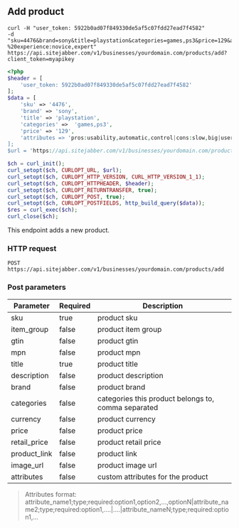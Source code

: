 ## Add product

```shell
curl -H "user_token: 5922b0ad07f849330de5af5c07fdd27ead7f4582"
-d "sku=4476&brand=sony&title=playstation&categories=games,ps3&price=129&attributes=pros:usability,automatic,control|cons:slow,big|user
%20experience:novice,expert" https://api.sitejabber.com/v1/businesses/yourdomain.com/products/add?client_token=myapikey
```

```php
<?php
$header = [
	'user_token: 5922b0ad07f849330de5af5c07fdd27ead7f4582'
];
$data = [
	'sku' => '4476',
	'brand' => 'sony',
	'title' => 'playstation',
	'categories' =>  'games,ps3',
	'price' => '129',
	'attributes => 'pros:usability,automatic,control|cons:slow,big|user experience:novice,expert'
];
$url = 'https://api.sitejabber.com/v1/businesses/yourdomain.com/products/add?client_token=myapikey';

$ch = curl_init();
curl_setopt($ch, CURLOPT_URL, $url);
curl_setopt($ch, CURLOPT_HTTP_VERSION, CURL_HTTP_VERSION_1_1);
curl_setopt($ch, CURLOPT_HTTPHEADER, $header);
curl_setopt($ch, CURLOPT_RETURNTRANSFER, true);
curl_setopt($ch, CURLOPT_POST, true);
curl_setopt($ch, CURLOPT_POSTFIELDS, http_build_query($data));
$res = curl_exec($ch);
curl_close($ch);
```

This endpoint adds a new product.

### HTTP request

`POST https://api.sitejabber.com/v1/businesses/yourdomain.com/products/add`

### Post parameters

Parameter | Required | Description
--------- | ------- | -----------
sku | true | product sku
item_group | false | product item group
gtin | false | product gtin
mpn | false | product mpn
title | true | product title
description | false | product description
brand | false | product brand
categories | false | categories this product belongs to, comma separated
currency | false | product currency
price | false | product price
retail_price | false | product retail price
product_link | false | product link
image_url | false | product image url
attributes | false | custom attributes for the product

> Attributes format: attribute_name1;type;required:option1,option2,...,optionN|attribute_name2;type;required:option1,....|....|attribute_nameN;type;required:option1,...

